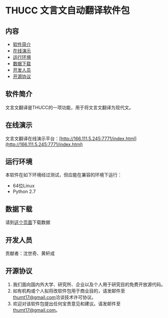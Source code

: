 THUCC 文言文自动翻译软件包
========================

内容
----

-   [软件简介](#软件简介)
-   [在线演示](#在线演示)
-   [运行环境](#运行环境)
-   [数据下载](#数据下载)
-   [开发人员](#开发人员)
-   [开源协议](#开源协议)

## 软件简介

文言文翻译是THUCC的一项功能，用于将文言文翻译为现代文。

## 在线演示

文言文翻译在线演示平台：[http://166.111.5.245:7771/index.html](http://166.111.5.245:7771/index.html)

## 运行环境

本软件在如下环境经过测试，但应能在兼容的环境下运行：

-   64位Linux
-   Python 2.7

## 数据下载

请到[这个页面](http://166.111.5.245:8900/translate)下载数据


## 开发人员

贡献者：沈世奇、黄轩成

## 开源协议

1. 我们面向国内外大学、研究所、企业以及个人用于研究目的免费开放源代码。
2. 如有机构或个人拟将改软件包用于商业目的，请发邮件至[thumt17@gmail.com](mailto:thumt17@gmail.com)洽谈技术许可协议。
3. 欢迎对该软件包提出任何宝贵意见和建议。请发邮件至[thumt17@gmail.com](mailto:thumt17@gmail.com)。

